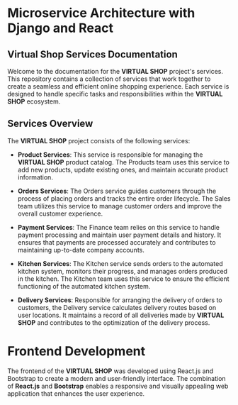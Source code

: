 # Microservice Architecture with Django and React
## **Virtual Shop** Services Documentation


Welcome to the documentation for the **VIRTUAL SHOP** project's services. This repository contains a collection of services that work together to create a seamless and efficient online shopping experience. Each service is designed to handle specific tasks and responsibilities within the **VIRTUAL SHOP** ecosystem.

## Services Overview

The **VIRTUAL SHOP** project consists of the following services:

- **Product Services**: This service is responsible for managing the **VIRTUAL SHOP** product catalog. The Products team uses this service to add new products, update existing ones, and maintain accurate product information.

- **Orders Services**: The Orders service guides customers through the process of placing orders and tracks the entire order lifecycle. The Sales team utilizes this service to manage customer orders and improve the overall customer experience.

- **Payment Services**: The Finance team relies on this service to handle payment processing and maintain user payment details and history. It ensures that payments are processed accurately and contributes to maintaining up-to-date company accounts.

- **Kitchen Services**: The Kitchen service sends orders to the automated kitchen system, monitors their progress, and manages orders produced in the kitchen. The Kitchen team uses this service to ensure the efficient functioning of the automated kitchen system.

- **Delivery Services**: Responsible for arranging the delivery of orders to customers, the Delivery service calculates delivery routes based on user locations. It maintains a record of all deliveries made by **VIRTUAL SHOP** and contributes to the optimization of the delivery process.

# Frontend Development

The frontend of the ****VIRTUAL SHOP**** was developed using React.js and Bootstrap to create a modern and user-friendly interface. The combination of **React.js** and **Bootstrap** enables a responsive and visually appealing web application that enhances the user experience.